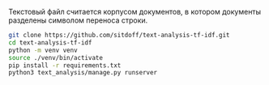 Текстовый файл считается корпусом документов, в котором документы разделены символом переноса строки.

```bash
git clone https://github.com/sitdoff/text-analysis-tf-idf.git
cd text-analysis-tf-idf
python -m venv venv
source ./venv/bin/activate
pip install -r requirements.txt
python3 text_analysis/manage.py runserver
```
